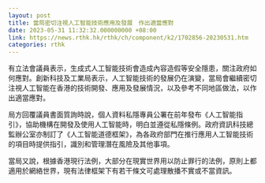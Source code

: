 ```yaml
---
layout: post
title: 當局密切注視人工智能技術應用及發展　作出適當應對
date: 2023-05-31 11:32:32.000000000 +08:00
link: https://news.rthk.hk/rthk/ch/component/k2/1702856-20230531.htm
categories: rthk
---
```


有立法會議員表示，生成式人工智能技術會造成內容造假等安全隱患，關注政府如何應對。創新科技及工業局表示，人工智能技術的發展仍在演變，當局會繼續密切注視人工智能在香港的技術開發、應用及發展情況，以及參考不同地區做法，以作出適當應對。

局方回覆議員書面質詢時說，個人資料私隱專員公署在前年發布《人工智能指引》，協助機構在開發及使用人工智能時，明白並遵從私隱條例。政府資訊科技總監辦公室亦制訂了《人工智能道德框架》，為各政府部門在推行應用人工智能技術的項目時提供指引，識別和管理潛在風險及其他事項。

當局又說，根據香港現行法例，大部分在現實世界用以防止罪行的法例，原則上都適用於網絡世界，現有法律框架下有若干條文可處理散播不實或不當資訊。

